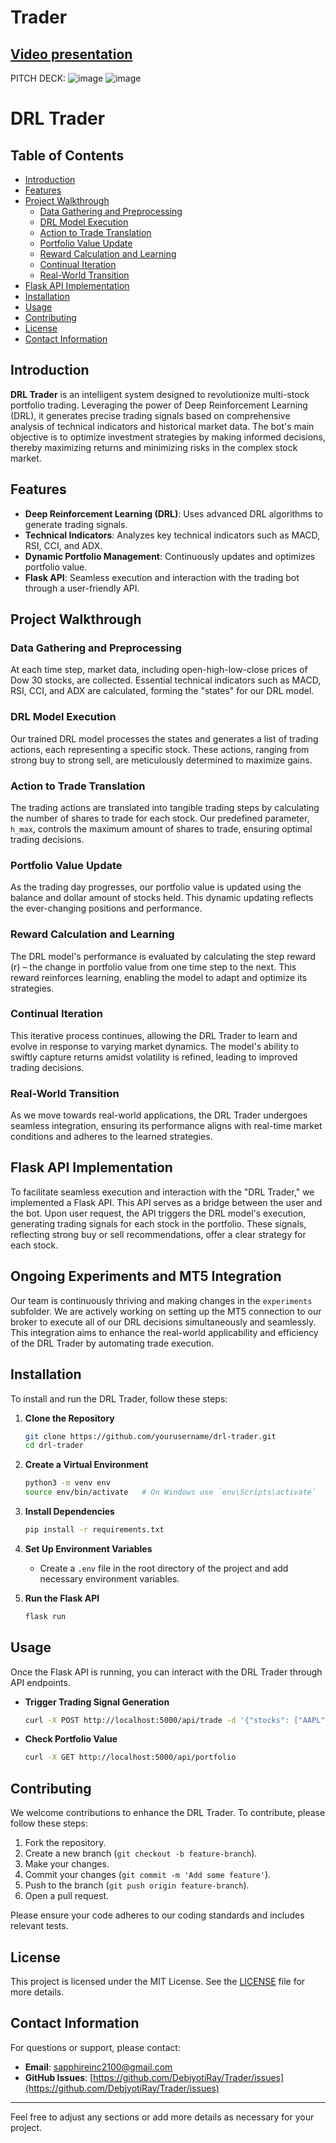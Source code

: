 # Trader



## [Video presentation](https://drive.google.com/file/d/13YCH8P0Rkpy1GTNDjMZ3JDDaj1m9WYLx/view?usp=sharing)

PITCH DECK: ![image](https://github.com/DebjyotiRay/Trader/assets/33850567/51316875-d633-44cf-9b94-4c0ff08e9e12)
![image](https://github.com/DebjyotiRay/Trader/assets/33850567/b8fd9379-74c4-48d2-881f-c422adbd190d)


# DRL Trader

## Table of Contents
- [Introduction](#introduction)
- [Features](#features)
- [Project Walkthrough](#project-walkthrough)
  - [Data Gathering and Preprocessing](#data-gathering-and-preprocessing)
  - [DRL Model Execution](#drl-model-execution)
  - [Action to Trade Translation](#action-to-trade-translation)
  - [Portfolio Value Update](#portfolio-value-update)
  - [Reward Calculation and Learning](#reward-calculation-and-learning)
  - [Continual Iteration](#continual-iteration)
  - [Real-World Transition](#real-world-transition)
- [Flask API Implementation](#flask-api-implementation)
- [Installation](#installation)
- [Usage](#usage)
- [Contributing](#contributing)
- [License](#license)
- [Contact Information](#contact-information)

## Introduction
**DRL Trader** is an intelligent system designed to revolutionize multi-stock portfolio trading. Leveraging the power of Deep Reinforcement Learning (DRL), it generates precise trading signals based on comprehensive analysis of technical indicators and historical market data. The bot's main objective is to optimize investment strategies by making informed decisions, thereby maximizing returns and minimizing risks in the complex stock market.

## Features
- **Deep Reinforcement Learning (DRL)**: Uses advanced DRL algorithms to generate trading signals.
- **Technical Indicators**: Analyzes key technical indicators such as MACD, RSI, CCI, and ADX.
- **Dynamic Portfolio Management**: Continuously updates and optimizes portfolio value.
- **Flask API**: Seamless execution and interaction with the trading bot through a user-friendly API.

## Project Walkthrough

### Data Gathering and Preprocessing
At each time step, market data, including open-high-low-close prices of Dow 30 stocks, are collected. Essential technical indicators such as MACD, RSI, CCI, and ADX are calculated, forming the "states" for our DRL model.

### DRL Model Execution
Our trained DRL model processes the states and generates a list of trading actions, each representing a specific stock. These actions, ranging from strong buy to strong sell, are meticulously determined to maximize gains.

### Action to Trade Translation
The trading actions are translated into tangible trading steps by calculating the number of shares to trade for each stock. Our predefined parameter, `h_max`, controls the maximum amount of shares to trade, ensuring optimal trading decisions.

### Portfolio Value Update
As the trading day progresses, our portfolio value is updated using the balance and dollar amount of stocks held. This dynamic updating reflects the ever-changing positions and performance.

### Reward Calculation and Learning
The DRL model's performance is evaluated by calculating the step reward (r) – the change in portfolio value from one time step to the next. This reward reinforces learning, enabling the model to adapt and optimize its strategies.

### Continual Iteration
This iterative process continues, allowing the DRL Trader to learn and evolve in response to varying market dynamics. The model's ability to swiftly capture returns amidst volatility is refined, leading to improved trading decisions.

### Real-World Transition
As we move towards real-world applications, the DRL Trader undergoes seamless integration, ensuring its performance aligns with real-time market conditions and adheres to the learned strategies.

## Flask API Implementation
To facilitate seamless execution and interaction with the "DRL Trader," we implemented a Flask API. This API serves as a bridge between the user and the bot. Upon user request, the API triggers the DRL model's execution, generating trading signals for each stock in the portfolio. These signals, reflecting strong buy or sell recommendations, offer a clear strategy for each stock.

## Ongoing Experiments and MT5 Integration
Our team is continuously thriving and making changes in the `experiments` subfolder. We are actively working on setting up the MT5 connection to our broker to execute all of our DRL decisions simultaneously and seamlessly. This integration aims to enhance the real-world applicability and efficiency of the DRL Trader by automating trade execution.

## Installation
To install and run the DRL Trader, follow these steps:

1. **Clone the Repository**
    ```sh
    git clone https://github.com/yourusername/drl-trader.git
    cd drl-trader
    ```

2. **Create a Virtual Environment**
    ```sh
    python3 -m venv env
    source env/bin/activate   # On Windows use `env\Scripts\activate`
    ```

3. **Install Dependencies**
    ```sh
    pip install -r requirements.txt
    ```

4. **Set Up Environment Variables**
    - Create a `.env` file in the root directory of the project and add necessary environment variables.

5. **Run the Flask API**
    ```sh
    flask run
    ```

## Usage
Once the Flask API is running, you can interact with the DRL Trader through API endpoints.

- **Trigger Trading Signal Generation**
    ```sh
    curl -X POST http://localhost:5000/api/trade -d '{"stocks": ["AAPL", "MSFT", "GOOGL"]}'
    ```

- **Check Portfolio Value**
    ```sh
    curl -X GET http://localhost:5000/api/portfolio
    ```

## Contributing
We welcome contributions to enhance the DRL Trader. To contribute, please follow these steps:

1. Fork the repository.
2. Create a new branch (`git checkout -b feature-branch`).
3. Make your changes.
4. Commit your changes (`git commit -m 'Add some feature'`).
5. Push to the branch (`git push origin feature-branch`).
6. Open a pull request.

Please ensure your code adheres to our coding standards and includes relevant tests.

## License
This project is licensed under the MIT License. See the [LICENSE](LICENSE) file for more details.

## Contact Information
For questions or support, please contact:

- **Email**: sapphireinc2100@gmail.com
- **GitHub Issues**: [https://github.com/DebjyotiRay/Trader/issues](https://github.com/DebjyotiRay/Trader/issues)

---

Feel free to adjust any sections or add more details as necessary for your project.
